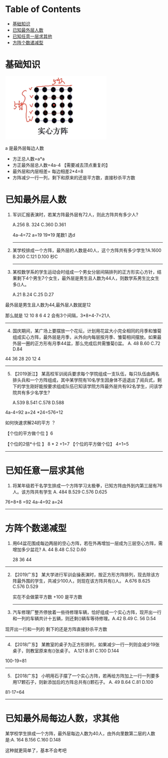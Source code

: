 # Table of Contents

* [基础知识](#基础知识)
* [已知最外层人数](#已知最外层人数)
* [已知任意一层求其他](#已知任意一层求其他)
* [方阵个数递减型](#方阵个数递减型)


# 基础知识



![1711085129479](.images/1711085129479.png)



a 是最外层每边人数

+ 方正总人数=a*a
+ 方正最外层总人数=4a-4  【需要减去顶点重复的】
+ 最外层和内层相差= 每边相差2*4=8
+ 方阵减少一行一列，剩下和原来的还是平方数，直接秒杀平方数





# 已知最外层人数

1. 军训汇报表演时，若某方阵最外层有72人，则此方阵共有多少人?

   A.256
   B. 324
   C.360
   D.361

   4a-4=72 a=19 19*19 尾数1 选d

   ------

2. 某学校排成一个方阵，最外层的人数是40人，这个方阵共有多少学生?A.1600
   B.200
   C.121
   D.100  秒C

   -----

3. 某校数学系的学生运动会时组成一个男女分层间隔排列的正方形实心方针，结果剩下4个男生7个女生，最外层是男生且人数为44人，则数学系男生比女生多()人。

   A.21
   B.24
   C.25
   D.27

最外层是男生且人数为44,最外层人数就是12 

那么就是 12 10 8 6 4 2 会有3个间隔，3*8+4-7=21人

---

4. 国庆期间，某广场上要摆放一个花坛，计划用花盆大小完全相同的月季和雏菊组成实心方阵，最外层是月季，从外向内每层按月季、雏菊相间摆放。如果最外层一圈的正方形有月季44盆，那么完成后共需雏菊()盆。
   A. 48
   B.60
   C.72
   D.84

  44 36 28 20 12  4 



-----

5. 【2019浙江】
   某高校军训阅兵要求每个学院组成一支队伍，每只队伍由两名排头兵和一个方阵组成，其中某学院有10名学生因身体不适退出了阅兵式，剩下的学生刚好能按要求组成队伍已知该学院方阵最外层共有92名学生，问该学院共有多少名学生?

   A.539
   B.541
   C.578
   D.588



4a-4=92 a=24 *24=576+12

如何快速求解24的平方 ？

【个位的平方做个位 】6

【个位的2倍*十位 】 8 * 2 +1=7
       【个位的平方做个位】 4+1=5



-----

#  已知任意一层求其他

1. 将某年级若干名学生排成一个方阵学习太极拳，已知方阵由外到内第三层有76人。该方阵共有学生
   A. 484
   B.529
   C.576
   D.625

76+8+8 =92 4a-4=92 a=24

----





# 方阵个数递减型

1. 用64盆花围成每边两层的空心方阵，若在外再增加一层成为三层空心方阵，需增加多少盆花?
   A. 44
   B.48
   C.52
   D.60

   28 36  44 

----

2. 【2019广东】
   某大学进行军训会操表演时，按正方形方阵排列，现去除该方阵最外围的学生，共减少100人，则现在该方阵共有()人。
   A.676
   B.625
   C.576
   D.529

   

   实在不会做蒙平方数 +100 是平方数

   -----

3. 汽车修理厂整齐停放着一些待修理车辆，恰好组成一个实心方阵，现开出一行和一列的车辆共计十五辆，则还剩()辆车等待修理。A.42
   B.49
   C. 56
   D.54

现开出一行和一列的 剩下的还是方阵直接秒杀平方数

---

4. 【2018广东】
   某教室的桌子为正方形排列，如果减少一行一列则会减少19张桌子，则教室原来有()张桌子。
   A.121
   B.81
   C.100
   D.144

100-19=81 

-----

5. 【2018广东】
   小明用石子摆了一个实心方阵，若再给方阵加上一行一列要多用17颗石子，则新添加后的方阵总共有()颗石子。
   A. 49
   B.64
   C.81
   D.100

81-17=64 

---





# 已知最外局每边人数，求其他

某学校学生排成一个方阵，最外层每边人数为40人，由外向里数第二层的人数是:A. 164
B.156
C.160
D.148



这种就更简单了，基本不会考吧